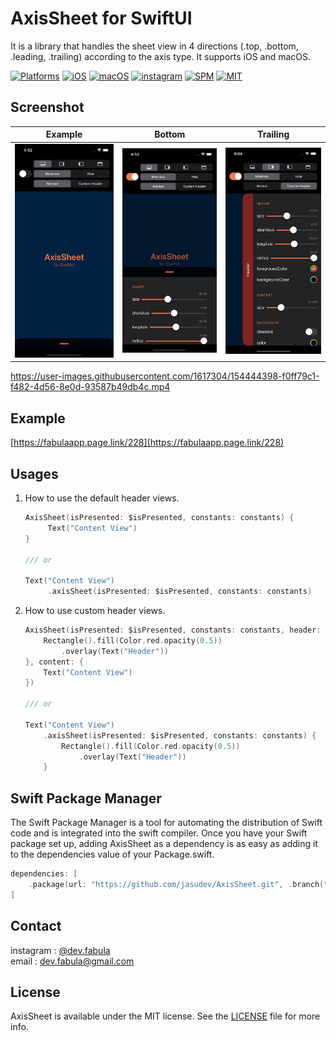 # **AxisSheet for SwiftUI**
It is a library that handles the sheet view in 4 directions (.top, .bottom, .leading, .trailing) according to the axis type. It supports iOS and macOS.

[![Platforms](https://img.shields.io/badge/Platforms-iOS%20%7C%20macOS-blue?style=flat-square)](https://developer.apple.com/macOS)
[![iOS](https://img.shields.io/badge/iOS-14.0-blue.svg)](https://developer.apple.com/iOS)
[![macOS](https://img.shields.io/badge/macOS-11.0-blue.svg)](https://developer.apple.com/macOS)
[![instagram](https://img.shields.io/badge/instagram-@dev.fabula-orange.svg?style=flat-square)](https://www.instagram.com/dev.fabula)
[![SPM](https://img.shields.io/badge/SPM-compatible-red?style=flat-square)](https://developer.apple.com/documentation/swift_packages/package/)
[![MIT](https://img.shields.io/badge/licenses-MIT-red.svg)](https://opensource.org/licenses/MIT)  

## Screenshot
|Example|Bottom|Trailing|
|:---:|:---:|:---:|
|<img src="Markdown/AxisSheet.png">|<img src="Markdown/bottom.png">|<img src="Markdown/trailing.png">|

https://user-images.githubusercontent.com/1617304/154444398-f0ff79c1-f482-4d56-8e0d-93587b49db4c.mp4

## Example
[https://fabulaapp.page.link/228](https://fabulaapp.page.link/228)

## Usages
1. How to use the default header views.
    ```swift
    AxisSheet(isPresented: $isPresented, constants: constants) {
         Text("Content View")
    }
    
    /// or
    
    Text("Content View")
         .axisSheet(isPresented: $isPresented, constants: constants)
    ```
2. How to use custom header views.
    ```swift
    AxisSheet(isPresented: $isPresented, constants: constants, header: {
        Rectangle().fill(Color.red.opacity(0.5))
            .overlay(Text("Header"))
    }, content: {
        Text("Content View")
    })
    
    /// or
    
    Text("Content View")
        .axisSheet(isPresented: $isPresented, constants: constants) {
            Rectangle().fill(Color.red.opacity(0.5))
                .overlay(Text("Header"))
        }
    ```
## Swift Package Manager
The Swift Package Manager is a tool for automating the distribution of Swift code and is integrated into the swift compiler. Once you have your Swift package set up, adding AxisSheet as a dependency is as easy as adding it to the dependencies value of your Package.swift.

```swift
dependencies: [
    .package(url: "https://github.com/jasudev/AxisSheet.git", .branch("main"))
]
```

## Contact
instagram : [@dev.fabula](https://www.instagram.com/dev.fabula)  
email : [dev.fabula@gmail.com](mailto:dev.fabula@gmail.com)

## License
AxisSheet is available under the MIT license. See the [LICENSE](LICENSE) file for more info.
